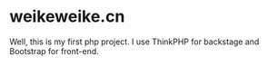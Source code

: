 # weikeweike.cn
Well, this is my first php project.
I use ThinkPHP for backstage and Bootstrap for front-end.
